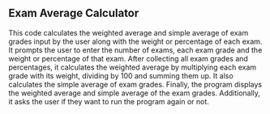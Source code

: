 ## Exam Average Calculator
This code calculates the weighted average and simple average of exam grades input by the user along with the weight or percentage of each exam. It prompts the user to enter the number of exams, each exam grade and the weight or percentage of that exam. After collecting all exam grades and percentages, it calculates the weighted average by multiplying each exam grade with its weight, dividing by 100 and summing them up. It also calculates the simple average of exam grades. Finally, the program displays the weighted average and simple average of the exam grades. Additionally, it asks the user if they want to run the program again or not.
